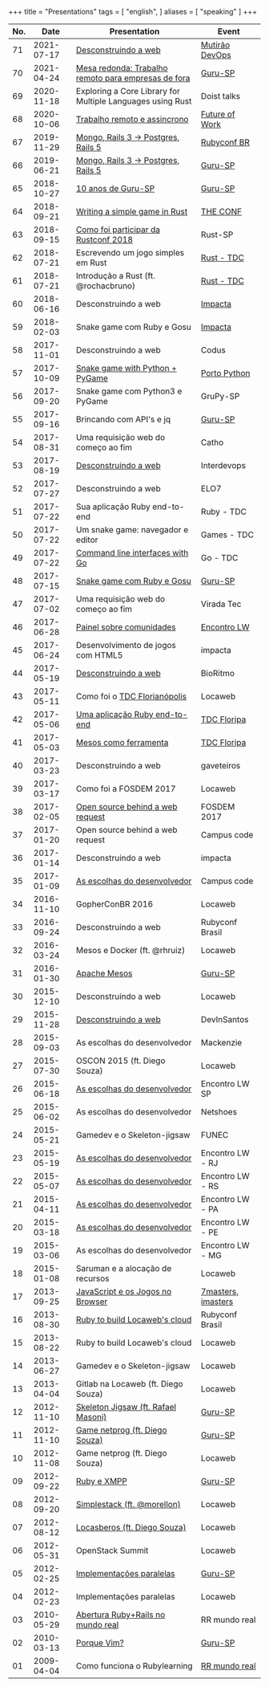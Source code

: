 +++
title = "Presentations"
tags = [
  "english",
]
aliases = [
  "speaking"
]
+++

No. | Date       | Presentation  | Event
--- | ---------- | ------------- | ------
71  | 2021-07-17 | [Desconstruindo a web](https://cege.la/3xLXYbu) | [Mutirão DevOps](https://www.twitch.tv/videos/1089776626)
70  | 2021-04-24 | [Mesa redonda: Trabalho remoto para empresas de fora](https://www.youtube.com/watch?v=08oOi0jTDZY) | [Guru-SP](https://gurusp.org)
69  | 2020-11-18 | Exploring a Core Library for Multiple Languages using Rust | Doist talks
68  | 2020-10-06 | [Trabalho remoto e assincrono](https://www.youtube.com/watch?v=sAMX3SiiESY) |  [Future of Work](https://www.brasil.futureofwork.co/)
67  | 2019-11-29 | [Mongo, Rails 3 -> Postgres, Rails 5](https://www.eventials.com/locaweb/groups/ruby-conf-2019/) |  [Rubyconf BR](https://rubyconf.com.br)
66  | 2019-06-21 | [Mongo, Rails 3 -> Postgres, Rails 5](https://www.youtube.com/watch?v=zyJ375I-l8A) |  [Guru-SP](https://gurusp.org)
65  | 2018-10-27 | [10 anos de Guru-SP](https://www.youtube.com/watch?v=f0kjacxHaZc) |  [Guru-SP](https://www.gurusp.org/encontros/51-encontro-doguru-sp-na-loggi)
64  | 2018-09-21 | [Writing a simple game in Rust](https://www.youtube.com/watch?v=8DUENLiOfiQ) | [THE CONF](https://www.theconf.club)
63  | 2018-09-15 | [Como foi participar da Rustconf 2018](https://www.youtube.com/watch?v=KsZcCtT3wTg) | Rust-SP
62  | 2018-07-21 | Escrevendo um jogo simples em Rust |  [Rust - TDC](http://www.thedevelopersconference.com.br/tdc/2018/saopaulo/trilha-rust)
61  | 2018-07-21 | Introdução a Rust (ft. @rochacbruno) |  [Rust - TDC](http://www.thedevelopersconference.com.br/tdc/2018/saopaulo/trilha-rust)
60  | 2018-06-16 | Desconstruindo a web |  [Impacta](https://www.sympla.com.br/desconstruindo-a-web__262326)
59  | 2018-02-03 | Snake game com Ruby e Gosu |  [Impacta](http://www.impacta.com.br/eventos/03-02-2018-De-um-arquivo-vazio-ate-um-snake-game-funcionando-usando-Ruby-e-Gosu)
58  | 2017-11-01 | Desconstruindo a web |  Codus
57  | 2017-10-09 | [Snake game with Python + PyGame](https://www.youtube.com/watch?v=4MrNQeQDK-U) |  [Porto Python](https://www.meetup.com/pyporto/events/243824670/)
56  | 2017-09-20 | Snake game com Python3 e PyGame |  GruPy-SP
55  | 2017-09-16 | Brincando com API's e jq                     |  [Guru-SP](https://gurusp.org)
54  | 2017-08-31 | Uma requisição web do começo ao fim                          |  Catho
53  | 2017-08-19 | [Desconstruindo a web](/images/speaking/desconstruindoaweb_interdevops.jpg) |  Interdevops
52  | 2017-07-27 | Desconstruindo a web                                         |  ELO7
51  | 2017-07-22 | Sua aplicação Ruby end-to-end                                |  Ruby - TDC
50  | 2017-07-22 | Um snake game: navegador e editor |  Games - TDC
49  | 2017-07-22 | [Command line interfaces with Go](https://goo.gl/JBk1eg)     |  Go - TDC
48  | 2017-07-15 | [Snake game com Ruby e Gosu](https://www.youtube.com/watch?v=bcQaQVJkVbw) |  [Guru-SP](https://gurusp.org)
47  | 2017-07-02 | Uma requisição web do começo ao fim                          |  Virada Tec
46  | 2017-06-28 | [Painel sobre comunidades](https://pbs.twimg.com/media/DDarqhkW0AAuuJT.jpg:large) |  [Encontro LW](http://eventos.locaweb.com.br/eventos-anteriores/19o-encontro-locaweb-sao-paulo/)
45  | 2017-06-24 | Desenvolvimento de jogos com HTML5                           |  impacta
44  | 2017-05-19 | [Desconstruindo a web](https://goo.gl/OSc9Yb)                |  BioRitmo
43  | 2017-05-11 | Como foi o [TDC Florianópolis](http://www.thedevelopersconference.com.br/tdc/2017/florianopolis/trilhas) |  Locaweb
42  | 2017-05-06 | [Uma aplicação Ruby end-to-end](https://www.eventials.com/Globalcode/sabado-a-tarde-tdconline-floripa-2017-stadium/) |  [TDC Floripa](http://www.thedevelopersconference.com.br/tdc/2017/florianopolis/trilhas)
41  | 2017-05-03 | [Mesos como ferramenta](https://www.eventials.com/Globalcode/quarta-a-tarde-tdconline-floripa-2017-stadium/) |  [TDC Floripa](http://www.thedevelopersconference.com.br/tdc/2017/florianopolis/trilhas)
40  | 2017-03-23 | Desconstruindo a web                                         |  gaveteiros
39  | 2017-03-17 | Como foi a FOSDEM 2017                                       |  Locaweb
38  | 2017-02-05 | [Open source behind a web request](https://fosdem.org/2017/schedule/event/desktops_open_source_behind_web_request/) | FOSDEM 2017
37  | 2017-01-20 | Open source behind a web request                             |  Campus code
36  | 2017-01-14 | Desconstruindo a web                                         |  impacta
35  | 2017-01-09 | [As escolhas do desenvolvedor](https://pbs.twimg.com/media/C1vn7x1XcAQKbxk.jpg:large) |  Campus code
34  | 2016-11-10 | GopherConBR 2016                                             |  Locaweb
33  | 2016-09-24 | Desconstruindo a web                                         |  Rubyconf Brasil
32  | 2016-03-24 | Mesos e Docker (ft. @rhruiz)                       |  Locaweb
31  | 2016-01-30 | [Apache Mesos](https://www.youtube.com/watch?v=t2olaBrgR9A) |  [Guru-SP](https://gurusp.org)
30  | 2015-12-10 | Desconstruindo a web                                         |  Locaweb
29  | 2015-11-28 | [Desconstruindo a web](https://www.youtube.com/watch?v=9ERJRChQ-fU) |  DevInSantos
28  | 2015-09-03 | As escolhas do desenvolvedor                                 |  Mackenzie
27  | 2015-07-30 | OSCON 2015 (ft. Diego Souza)                                 |  Locaweb
26  | 2015-06-18 | [As escolhas do desenvolvedor](https://en.eventials.com/locaweb/as-escolhas-do-desenvolvedor-com-willian-molinari-a-k-a-pothix/) |  Encontro LW SP
25  | 2015-06-02 | As escolhas do desenvolvedor                                 |  Netshoes
24  | 2015-05-21 | Gamedev e o Skeleton-jigsaw          |  FUNEC
23  | 2015-05-19 | [As escolhas do desenvolvedor](https://www.flickr.com/photos/locaweb/17899298832/in/album-72157652754664218/) |  Encontro LW - RJ
22  | 2015-05-07 | [As escolhas do desenvolvedor](https://www.flickr.com/photos/locaweb/16984105713/in/album-72157652339858570/) |  Encontro LW - RS
21  | 2015-04-11 | [As escolhas do desenvolvedor](https://www.flickr.com/photos/locaweb/17049929540/in/album-72157651709980410/) |  Encontro LW - PA
20  | 2015-03-18 | [As escolhas do desenvolvedor](https://www.flickr.com/photos/locaweb/17030159317/in/album-72157649789309524/) |  Encontro LW - PE
19  | 2015-03-06 | As escolhas do desenvolvedor                                 |  Encontro LW - MG
18  | 2015-01-08 | Saruman e a alocação de recursos                       |  Locaweb
17  | 2013-09-25 | [JavaScript e os Jogos no Browser](https://www.youtube.com/watch?v=TbgODPU2tro) |  [7masters, imasters](https://setemasters.imasters.com.br/conversas/javascript-e-os-jogos-no-browser/)
16  | 2013-08-30 | [Ruby to build Locaweb's cloud](http://blog.locaweb.com.br/wp-content/uploads/2013/09/9661272889_efdc32ca3e_b.jpg) |  Rubyconf Brasil
15  | 2013-08-22 | Ruby to build Locaweb's cloud                    |  Locaweb
14  | 2013-06-27 | Gamedev e o Skeleton-jigsaw          |  Locaweb
13  | 2013-04-04 | Gitlab na Locaweb (ft. Diego Souza)                          |  Locaweb
12  | 2012-11-10 | [Skeleton Jigsaw (ft. Rafael Masoni)](https://www.youtube.com/watch?v=J2yDMOHCYak)    |  [Guru-SP](https://gurusp.org)
11  | 2012-11-10 | [Game netprog (ft. Diego Souza)](https://www.youtube.com/watch?v=nG1oGfrDiUc)                   |  [Guru-SP](https://gurusp.org)
10  | 2012-11-08 | Game netprog (ft. Diego Souza)                   |  Locaweb
09  | 2012-09-22 | [Ruby e XMPP](https://www.youtube.com/watch?v=HDsxF0bCInI)   |  [Guru-SP](https://gurusp.org)
08  | 2012-09-20 | [Simplestack (ft. @morellon)](/images/speaking/simplestack.jpg) |  Locaweb
07  | 2012-08-12 | [Locasberos (ft. Diego Souza)](http://www.slideshare.net/PotHix/locasberos) |  Locaweb
06  | 2012-05-31 | OpenStack Summit |  Locaweb
05  | 2012-02-25 | [Implementações paralelas](https://photos.google.com/share/AF1QipPudLhf5Gi5ouAjfF23lhAsuKhcBUqGhu4ga1GF6nc2BRtrpJz2SXhT9wLlW6KgzQ/photo/AF1QipORv0ptulTV6pUtu4yHYhcEKMV-O8uWTstdUtbB?key=MUdscE96S2tvSktGRV80QjZrWXR3VVZ2dVg2a3RR) |  [Guru-SP](https://gurusp.org)
04  | 2012-02-23 | Implementações paralelas                                     |  Locaweb
03  | 2010-05-29 | [Abertura Ruby+Rails no mundo real](https://pt.slideshare.net/PotHix/abertura-do-rubyrailsnomundorealgurusp)|  RR mundo real
02  | 2010-03-13 | [Porque Vim?](https://www.youtube.com/watch?v=uhYqwZh61yQ)   |  [Guru-SP](https://gurusp.org)
01  | 2009-04-04 | Como funciona o Rubylearning                                 |  [RR mundo real](/rrails-mundoreal/)
